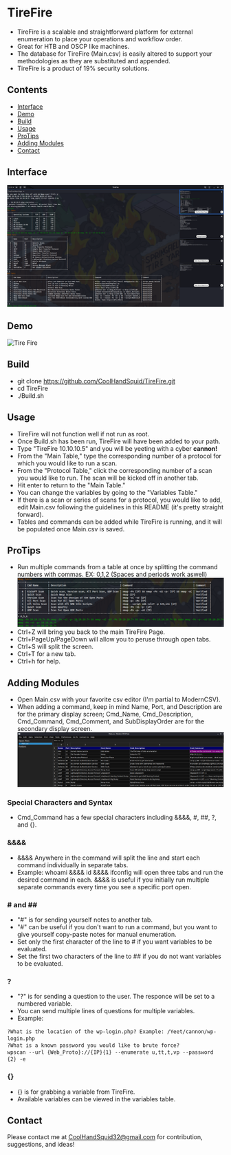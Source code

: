 # TireFire
*	TireFire is a scalable and straightforward platform for external enumeration to place your operations and workflow order. 
*	Great for HTB and OSCP like machines.
*	The database for TireFire (Main.csv) is easily altered to support your methodologies as they are substituted and appended.
*	TireFire is a product of 19% security solutions.    
<!--
<p align="center">
  <img src="https://github.com/CoolHandSquid/TireFire/blob/TireFire_V3/Images/3_TireFire.png" width="200" />
  <img src="https://github.com/CoolHandSquid/TireFire/blob/TireFire_V3/Images/Tire_fire.jpg" width="200" />
  <img src="https://github.com/CoolHandSquid/TireFire/blob/TireFire_V3/Images/CoolHandSquid.jpg" width="200" /> 
</p>
-->

## Contents
  - [Interface](#interface)
  - [Demo](#demo)
  - [Build](#build)
  - [Usage](#usage)
  - [ProTips](#protips)
  - [Adding Modules](#adding-modules)
  - [Contact](#contact)
## Interface
![alt text](https://github.com/CoolHandSquid/TireFire/blob/TireFire_V3/Images/3_TireFire.png)
## Demo
![Tire Fire](https://github.com/CoolHandSquid/TireFire/blob/TireFire_V3/Images/TireFireFinal1.gif)
## Build
- git clone https://github.com/CoolHandSquid/TireFire.git
- cd TireFire
- ./Build.sh
## Usage
*	TireFire will not function well if not run as root.
*	Once Build.sh has been run, TireFire will have been added to your path.
*	Type "TireFire 10.10.10.5" and you will be yeeting with a cyber **cannon!**
*	From the "Main Table," type the corresponding number of a protocol for which you would like to run a scan.
*	From the "Protocol Table," click the corresponding number of a scan you would like to run. The scan will be kicked off in another tab.
*	Hit enter to return to the "Main Table."
*	You can change the variables by going to the "Variables Table."
*	If there is a scan or series of scans for a protocol, you would like to add, edit Main.csv following the guidelines in this README (it's pretty straight forward).
*	Tables and commands can be added while TireFire is running, and it will be populated once Main.csv is saved.
## ProTips
- Run multiple commands from a table at once by splitting the command numbers with commas. EX: 0,1,2 (Spaces and periods work aswell)
![alt text](https://github.com/CoolHandSquid/TireFire/blob/TireFire_V3/Images/4_split.png)
- Ctrl+Z will bring you back to the main TireFire Page.
- Ctrl+PageUp/PageDown will allow you to peruse through open tabs.
- Ctrl+S will split the screen.
- Ctrl+T for a new tab.
- Ctrl+h for help.
## Adding Modules
- Open Main.csv with your favorite csv editor (I'm partial to ModernCSV).
- When adding a command, keep in mind Name, Port, and Description are for the primary display screen; Cmd_Name, Cmd_Description, Cmd_Command, Cmd_Comment, and SubDisplayOrder are for the secondary display screen.
![alt text](https://github.com/CoolHandSquid/TireFire/blob/TireFire_V3/Images/2_csv.png)
### Special Characters and Syntax
-	Cmd_Command has a few special characters including &&&&, #, ##, ?, and {}.
### &&&&
-	&&&& Anywhere in the command will split the line and start each command individually in separate tabs.
  -	Example: whoami &&&& id &&&& ifconfig will open three tabs and run the desired command in each. &&&& is useful if you initially run multiple separate commands every time you see a specific port open.
### \# and \#\#
-	"#" is for sending yourself notes to another tab.  
- "#" can be useful if you don't want to run a command, but you want to give yourself copy-paste notes for manual enumeration.
- Set only the first character of the line to # if you want variables to be evaluated.
- Set the first two characters of the line to ## if you do not want variables to be evaluated.
### ?
- "?" is for sending a question to the user. The responce will be set to a numbered variable.
- You can send multiple lines of questions for multiple variables.
- Example:
```
?What is the location of the wp-login.php? Example: /Yeet/cannon/wp-login.php
?What is a known password you would like to brute force?
wpscan --url {Web_Proto}://{IP}{1} --enumerate u,tt,t,vp --password {2} -e 
```
### {}
-	{} is for grabbing a variable from TireFire.
- Available variables can be viewed in the variables table.  

## Contact
Please contact me at CoolHandSquid32@gmail.com for contribution, suggestions, and ideas!













